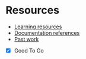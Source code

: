 # Resources

- [Learning resources](learning-resources.md)
- [Documentation references](doc-references__.md)
- [Past work](past-work.md)
-  [x] Good To Go
